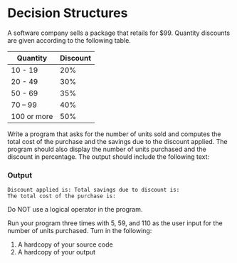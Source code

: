 # Decision Structures

A software company sells a package that retails for $99. Quantity discounts are given according to the following table.

|Quantity | Discount
|---	  | ---
| 10 - 19 | 20% 
| 20 - 49 | 30%
| 50 - 69 | 35%
| 70 – 99 | 40%
| 100 or more | 50%

Write a program that asks for the number of units sold and computes the total cost of the purchase and the savings due to the discount applied. The program should also display the number of units purchased and the discount in percentage. The output should include the following text:

### Output

```Number of units purchased is: 
Discount applied is: Total savings due to discount is: 
The total cost of the purchase is:
```

Do NOT use a logical operator in the program.

Run your program three times with 5, 59, and 110 as the user input for the number of units purchased.
Turn in the following:

1. A hardcopy of your source code
2. A hardcopy of your output
